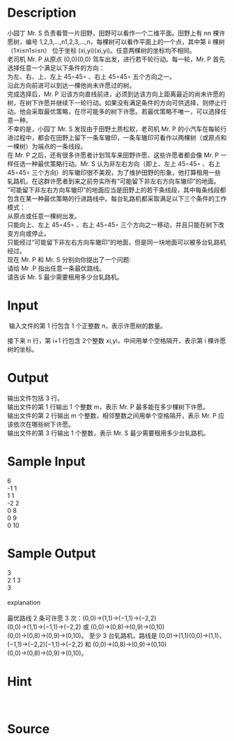 
# Description

<div class="content"><div>小园丁 Mr. S 负责看管一片田野，田野可以看作一个二维平面。田野上有 nn 棵许愿树，编号 1,2,3,…,n1,2,3,…,n，每棵树可以看作平面上的一个点，其中第 ii 棵树 （1≤i≤n1≤i≤n） 位于坐标 (xi,yi)(xi,yi)。任意两棵树的坐标均不相同。</div>
<div>老司机 Mr. P 从原点 (0,0)(0,0) 驾车出发，进行若干轮行动。每一轮，Mr. P 首先选择任意一个满足以下条件的方向：</div>
<div>为左、右、上、左上 45∘45∘ 、右上 45∘45∘ 五个方向之一。</div>
<div>沿此方向前进可以到达一棵他尚未许愿过的树。</div>
<div>完成选择后，Mr. P 沿该方向直线前进，必须到达该方向上距离最近的尚未许愿的树，在树下许愿并继续下一轮行动。如果没有满足条件的方向可供选择，则停止行动。他会采取最优策略，在尽可能多的树下许愿。若最优策略不唯一，可以选择任意一种。</div>
<div>不幸的是，小园丁 Mr. S 发现由于田野土质松软，老司机 Mr. P 的小汽车在每轮行进过程中，都会在田野上留下一条车辙印，一条车辙印可看作以两棵树（或原点和一棵树）为端点的一条线段。</div>
<div>在 Mr. P 之后，还有很多许愿者计划驾车来田野许愿，这些许愿者都会像 Mr. P 一样任选一种最优策略行动。Mr. S 认为非左右方向（即上、左上 45∘45∘ 、右上 45∘45∘ 三个方向）的车辙印很不美观，为了维护田野的形象，他打算租用一些轧路机，在这群许愿者到来之前夯实所有“可能留下非左右方向车辙印”的地面。</div>
<div>“可能留下非左右方向车辙印”的地面应当是田野上的若干条线段，其中每条线段都包含在某一种最优策略的行进路线中。每台轧路机都采取满足以下三个条件的工作模式：</div>
<div>从原点或任意一棵树出发。</div>
<div>只能向上、左上 45∘45∘ 、右上 45∘45∘ 三个方向之一移动，并且只能在树下改变方向或停止。</div>
<div>只能经过“可能留下非左右方向车辙印”的地面，但是同一块地面可以被多台轧路机经过。</div>
<div>现在 Mr. P 和 Mr. S 分别向你提出了一个问题:</div>
<div>请给 Mr .P 指出任意一条最优路线。</div>
<div>请告诉 Mr. S 最少需要租用多少台轧路机。</div>
<div></div></div>

# Input

<div class="content"><p> 输入文件的第 1 行包含 1 个正整数 n，表示许愿树的数量。</p>
<div>接下来 n 行，第 i+1 行包含 2个整数 xi,yi，中间用单个空格隔开，表示第 i 棵许愿树的坐标。</div>
<div></div></div>

# Output

<div class="content"><div>输出文件包括 3 行。</div>
<div>输出文件的第 1 行输出 1 个整数 m，表示 Mr. P 最多能在多少棵树下许愿。</div>
<div>输出文件的第 2 行输出 m 个整数，相邻整数之间用单个空格隔开，表示 Mr. P 应该依次在哪些树下许愿。</div>
<div>输出文件的第 3 行输出 1 个整数，表示 Mr. S 最少需要租用多少台轧路机。</div>
<div></div></div>

# Sample Input

<div class="content"><span class="sampledata">6<br/>
-1 1<br/>
1 1<br/>
-2 2<br/>
0 8<br/>
0 9<br/>
0 10</span></div>

# Sample Output

<div class="content"><span class="sampledata">3<br/>
2 1 3<br/>
3<br/>
<br/>
explanation<br/>
<br/>
最优路线 2 条可许愿 3 次：(0,0)→(1,1)→(−1,1)→(−2,2)(0,0)→(1,1)→(−1,1)→(−2,2) 或 (0,0)→(0,8)→(0,9)→(0,10)(0,0)→(0,8)→(0,9)→(0,10)。 至少 3 台轧路机，路线是 (0,0)→(1,1)(0,0)→(1,1)，(−1,1)→(−2,2)(−1,1)→(−2,2) 和 (0,0)→(0,8)→(0,9)→(0,10)(0,0)→(0,8)→(0,9)→(0,10)。</span></div>

# Hint

<div class="content"><p></p><p></p><br/>
<p></p><p></p></div>

# Source

<div class="content"><p><a href="problemset.php?search="></a></p></div>

